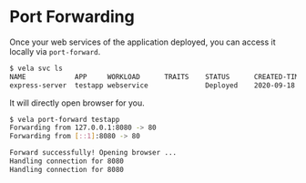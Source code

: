 # Port Forwarding

Once your web services of the application deployed, you can access it locally via `port-forward`. 

```bash
$ vela svc ls
NAME  	        APP  	WORKLOAD  	  TRAITS	STATUS 	    CREATED-TIME
express-server	testapp	webservice	      	    Deployed	2020-09-18 22:42:04 +0800 CST
```

It will directly open browser for you.

```bash
$ vela port-forward testapp
Forwarding from 127.0.0.1:8080 -> 80
Forwarding from [::1]:8080 -> 80

Forward successfully! Opening browser ...
Handling connection for 8080
Handling connection for 8080
```